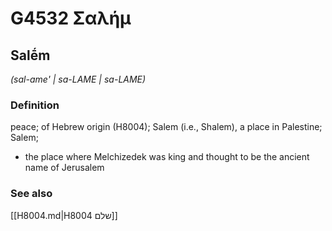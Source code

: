 # G4532 Σαλήμ

## Salḗm

_(sal-ame' | sa-LAME | sa-LAME)_

### Definition

peace; of Hebrew origin (H8004); Salem (i.e., Shalem), a place in Palestine; Salem; 

- the place where Melchizedek was king and thought to be the ancient name of Jerusalem

### See also

[[H8004.md|H8004 שלם]]

